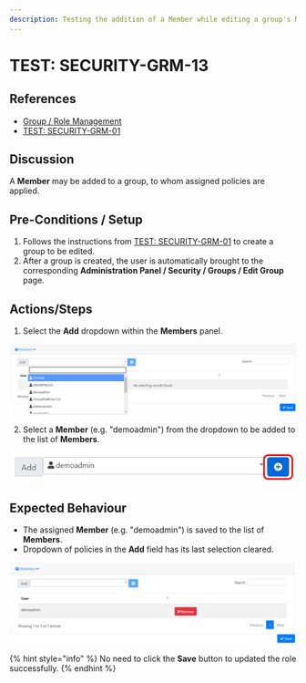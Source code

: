 ```yaml
---
description: Testing the addition of a Member while editing a group's Members.
---
```


# TEST: SECURITY-GRM-13

## References

* [Group / Role Management](../../../../../operations/security-administration/group-role-management.md)
* [TEST: SECURITY-GRM-01](test-security-grm-01-1.md)

## Discussion

A **Member** may be added to a group, to whom assigned policies are applied.

## Pre-Conditions / Setup

1. Follows the instructions from [TEST: SECURITY-GRM-01](test-security-grm-01-1.md) to create a group to be edited.
2. After a group is created, the user is automatically brought to the corresponding **Administration Panel / Security / Groups / Edit Group** page.

## Actions/Steps

1. Select the **Add** dropdown within the **Members** panel.

![](../../../../../../.gitbook/assets/image%20%28368%29.png)

2. Select a **Member** \(e.g. "demoadmin"\) from the dropdown to be added to the list of **Members**.

![](../../../../../../.gitbook/assets/image%20%28360%29.png)

## Expected Behaviour

* The assigned **Member** \(e.g. "demoadmin"\) is saved to the list of **Members**.
* Dropdown of policies in the **Add** field has its last selection cleared.

![](../../../../../../.gitbook/assets/image%20%28351%29.png)

{% hint style="info" %}
No need to click the **Save** button to updated the role successfully.
{% endhint %}

